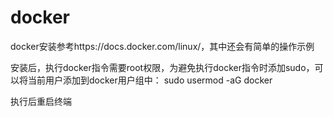 # docker

docker安装参考https://docs.docker.com/linux/，其中还会有简单的操作示例
  
安装后，执行docker指令需要root权限，为避免执行docker指令时添加sudo，可以将当前用户添加到docker用户组中：
sudo usermod -aG docker <user>

执行后重启终端